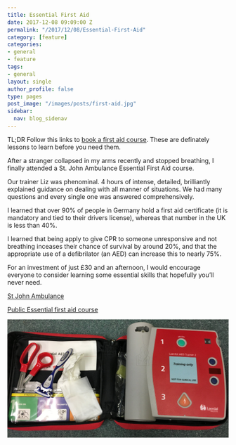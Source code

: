 ```yaml
---
title: Essential First Aid
date: 2017-12-08 09:09:00 Z
permalink: "/2017/12/08/Essential-First-Aid"
category: [feature]
categories:
- general
- feature
tags:
- general
layout: single
author_profile: false
type: pages
post_image: "/images/posts/first-aid.jpg"
sidebar:
  nav: blog_sidenav
---
```


TL;DR Follow this links to [book a first aid course](https://www.sja.org.uk/sja/training-courses/courses-for-the-general-public/essential-first-aid-all-ages.aspx). These are definately lessons to learn before you need them.  

 

After a stranger collapsed in my arms recently and stopped breathing, I finally attended a St. John Ambulance Essential First Aid course.

Our trainer Liz was phenominal. 4 hours of intense, detailed, brilliantly explained guidance on dealing with all manner of situations. We had many questions and every single one was answered comprehensively.

I learned that over 90% of people in Germany hold a first aid certificate (it is mandatory and tied to their drivers license), whereas that number in the UK is less than 40%.

I learned that being apply to give CPR to someone unresponsive and not breathing inceases their chance of survival by around 20%, and that the appropriate use of a defibrilator (an AED) can increase this to nearly 75%.


For an investment of just £30 and an afternoon, I would encourage everyone to consider learning some essential skills that hopefully you’ll never need.

[St John Ambulance](https://www.sja.org.uk)

[Public Essential first aid course](https://www.sja.org.uk/sja/training-courses/courses-for-the-general-public/essential-first-aid-all-ages.aspx)

![AED](/images/posts/first-aid.jpg)